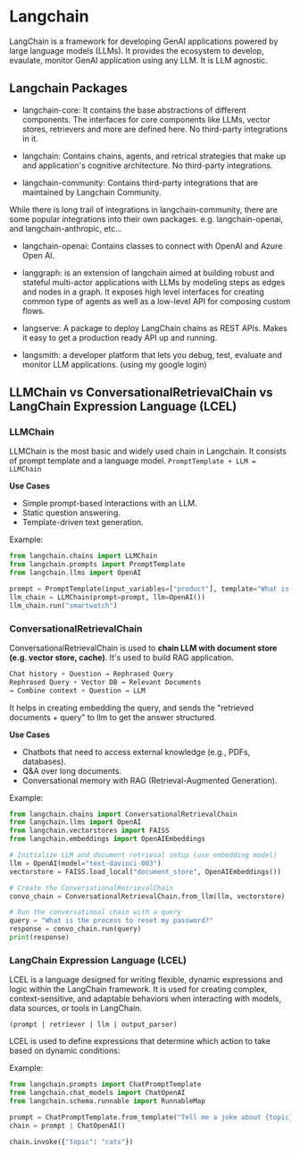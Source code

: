 # Langchain
LangChain is a framework for developing GenAI applications powered by large language models (LLMs). It provides the ecosystem to develop, evaulate, monitor GenAI application using any LLM. It is LLM agnostic.

## Langchain Packages
- langchain-core: It contains the base abstractions of different components. The interfaces for core components like LLMs, vector stores, retrievers and more are defined here. No third-party integrations in it.

- langchain: Contains chains, agents, and retrical strategies that make up and application's cognitive architecture. No third-party integrations.

- langchain-community: Contains third-party integrations that are maintained by Langchain Community.

While there is long trail of integrations in langchain-community, there are some popular integrations into their own packages. e.g. langchain-openai, and langchain-anthropic, etc...

- langchain-openai: Contains classes to connect with OpenAI and Azure Open AI.

- langgraph: is an extension of langchain aimed at building robust and stateful multi-actor applications with LLMs by modeling steps as edges and nodes in a graph. It exposes high level interfaces for creating common type of agents as well as a low-level API for composing custom flows.

- langserve: A package to deploy LangChain chains as REST APIs. Makes it easy to get a production ready API up and running.

- langsmith: a developer platform that lets you debug, test, evaluate and monitor LLM applications. (using my google login)

## LLMChain vs ConversationalRetrievalChain vs LangChain Expression Language (LCEL) 

### LLMChain
LLMChain is the most basic and widely used chain in Langchain. It consists of prompt template and a language model.
`PromptTemplate + LLM = LLMChain`

**Use Cases**
- Simple prompt-based interactions with an LLM.
- Static question answering.
- Template-driven text generation.

Example:
```python
from langchain.chains import LLMChain
from langchain.prompts import PromptTemplate
from langchain.llms import OpenAI

prompt = PromptTemplate(input_variables=["product"], template="What is a good name for a {product}?")
llm_chain = LLMChain(prompt=prompt, llm=OpenAI())
llm_chain.run("smartwatch")
```

### ConversationalRetrievalChain 
ConversationalRetrievalChain is used to **chain LLM with document store (e.g. vector store, cache)**. It's used to build RAG application.

```ts
Chat history + Question → Rephrased Query
Rephrased Query + Vector DB → Relevant Documents
→ Combine context + Question → LLM
```

It helps in creating embedding the query, and sends the "retrieved documents + query" to llm to get the answer structured.

**Use Cases**
- Chatbots that need to access external knowledge (e.g., PDFs, databases).
- Q&A over long documents.
- Conversational memory with RAG (Retrieval-Augmented Generation).

Example:
```python
from langchain.chains import ConversationalRetrievalChain
from langchain.llms import OpenAI
from langchain.vectorstores import FAISS
from langchain.embeddings import OpenAIEmbeddings

# Initialize LLM and document retrieval setup (use embedding model)
llm = OpenAI(model="text-davinci-003")
vectorstore = FAISS.load_local("document_store", OpenAIEmbeddings())

# Create the ConversationalRetrievalChain
convo_chain = ConversationalRetrievalChain.from_llm(llm, vectorstore)

# Run the conversational chain with a query
query = "What is the process to reset my password?"
response = convo_chain.run(query)
print(response)
```

### LangChain Expression Language (LCEL)
LCEL is a language designed for writing flexible, dynamic expressions and logic within the LangChain framework. It is used for creating complex, context-sensitive, and adaptable behaviors when interacting with models, data sources, or tools in LangChain.

`(prompt | retriever | llm | output_parser)`

LCEL is used to define expressions that determine which action to take based on dynamic conditions:

Example:
```python
from langchain.prompts import ChatPromptTemplate
from langchain.chat_models import ChatOpenAI
from langchain.schema.runnable import RunnableMap

prompt = ChatPromptTemplate.from_template("Tell me a joke about {topic}")
chain = prompt | ChatOpenAI()

chain.invoke({"topic": "cats"})
```
